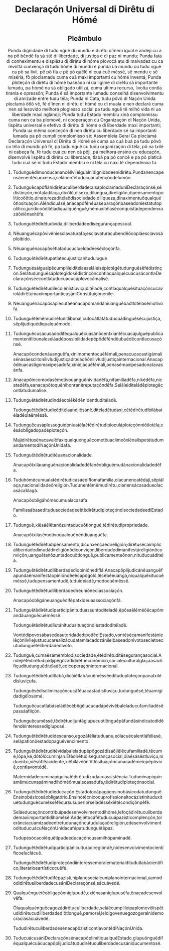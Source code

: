 <h1 align='center'>Declaraçón Universal di Dirêtu di Hómé</h1>
<h2 align='center'>Pleâmbulo</h2>
<p align='center'>Punda dignidade di tudo nguê di mundu e dirêtu d'inem igual e andeji cu a na pô bêndê fa sá stê di liberdade, di justiça e di paz ni mundu;
Punda fata di conheximentu e displêzu di dirêtu di hómé plovocá atu di malvadez cu ca revoltá cunxença di tudu hómé di mundu e punda ua mundu cu tudu nguê ca pô sa livli, pê pô flá e pê pô quêlê ni cuá cuê mêssê, sê mendu e sê miséria, fô ploclamadu cuma cuá maxi importanti cu hómé inventá;
Punda ploteçón di dirêtu di hómé baseado ni ua ligime di dirêtu sá importante lumadu, pa hómé na sá obligado utilizá, cuma ultimu recurso, livolta contla tirania e opressón;
Punda ê sá importante lumadu conselhá disenvolvimentu di amizade entre tudu téla;
Punda ni Cata, tudu pôvô di Naçón Unida ploclamá ôtlô vê, fé d'inen ni dirêtu di hómé cu di muala e nen declará cuma nen sá lesovido melhorá ploglesso social pa tudu nguê tê milhó vida ni ua liberdade maxi nglandji;
Punda tudu Estado memblu xiná complomissu cuma nen ca ba plomovê, ni cooperaçón cu Organizaçón di Naçón Unida, lispêtu universal e efetivo di dirêtu di hómé e di liberdade maxi importanti;
Punda ua mêma conceçón di nen dirêtu cu liberdade sé sa importanti lumadu pa pô cumpli complomisso sé:
Assembleia Geral
Ca ploclamá Declaraçón Universal di Dirêtu di Hómé sé cuma ua cuá buá pa tudu pôvô cu téla di mundu pô fé, pa tudu nguê cu tudu organizaçón di téla, pô na txilé ni cabeça fa, fé tudu cuá cu nen cá pôji, pá melhorá ensino cu educaçón, disenvolvê lispêtu di dirêtu cu liberdade, tlabá pa pô concê e pa pô platicá tudu cuá sé ni tudu Estado memblu e ni téla cu naxi tê dependenxa fa.</p>
<ol>
  <li>
    <p>Tudunguêdimunducanancêlivlieigualnidignidadeenidirêtu.Pundanencapensáenentêcunxensa,selánenfétuducuácutençóndelumón.</p>
  </li>
  <li>
    <p>TudunguêcapôflánidirêtuculiberdadecusaploclamaduniDeclaraçónsé,sêdistinçón,mófaladilaça,dicôlô,disexo,dilungua,direligiôn,dipensamentopolíticoôôtlo,dinaturezaditélaôdisociedade,diliqueza,dinaximentuôqualquéôtlosituaçón.Aléndicuásé,anacapôfénêuaseparaçónbaseadoniestatutopolítico,jurídicoôditéladiqualquénguê,mêmuxitélaséconquistádependenxazáôxiênaxitêfa.</p>
  </li>
  <li>
    <p>Tudunguêtêdirêtudivida,diliberdadeedisegurançapessoal.</p>
  </li>
  <li>
    <p>Nêuanguêcapôvivêniesclavaturafa;esclavaturacubendêôcopláesclavosáploibido.</p>
  </li>
  <li>
    <p>Nêuanguênacapôsêtlataducuclueldadeesêcloçónfa.</p>
  </li>
  <li>
    <p>Tudunguêtêdirêtupatlatécujustiçanitudulugué</p>
  </li>
  <li>
    <p>Tudunguésáigualpêcumplileiditélaeseláleiséplotêgêtudunguêsêfédistinçón.SelátudunguêsáplotegidosêdistinçóncontlaqualquécuácusácontlaDeclaraçónséecontlatuducuácucáplovocámalisé.</p>
  </li>
  <li>
    <p>Tudunguêtêdirêtudilecolênistluviçuditéladê,contlaqualquésituaçóncucavioládirêtumaxiimportanticusániConstituiçónenilei.</p>
  </li>
  <li>
    <p>Nêuanguênacapôsáplesufaeanacapômandániuanguêbaôtlotélasêmotivofa.</p>
  </li>
  <li>
    <p>Tudunguêtêmêmudirêtunitlibunal,cutocátlatátuducuádinguêsécujustiça,sêplijudiquédiqualquémodo.</p>
  </li>
  <li>
    <p>Tudunguêcusácusadodiféqualquécuásánôcentxiantêcuacajulguépublicamentenitlibunaleseláadépossibilidadepêpôdêfêndêubuêdêcontlacusaçónsé.</p>
    <p>Anacapôcondenáuanguêfa,xinimomentocuêfémali,penacucacastigámalisénasáesclitonilivludijustiçaditeládêônilivludijustiçainternacional.Anacapôdéuacastigomaxipesadofa,xinidjácuêfémali,penasémaxipesadonatavasénfa.</p>
  </li>
  <li>
    <p>Anacapôincomodásêmotivouanguênividadêfa,nifamiliadêfa,nikédêfa,nicatadêfa,eanacapôtoquénihonranêreputaçóndêfa.Seláleiditeládêplotegêcontlatudumalisé.</p>
  </li>
  <li>
    <p>Tudunguêtêdirêtudindáecoiêkédên'dentluditéladê.</p>
    <p>Tudunguêtêdirêtudixêditélaandjiêsánê,ditéladêtudaxi,eêtêdirêtudibilábatéladêolaêmêssê.</p>
  </li>
  <li>
    <p>Tudunguêcusáplesseguidoniuatélaêtêdirêtudiploculáploteçónniôtlotéla,eêsáobligadopadéploteçón.</p>
    <p>MajidirêtusénacavalêfaxiqualquénguêcometêuaclimeôxiênalispetátudumandamentodiNaçónUnidafa.</p>
  </li>
  <li>
    <p>Tudunguêtêdirêtuditêuanacionalidade.</p>
    <p>Anacapôtxiláuanguênacionalidadedêfanêobliguémudánacionalidadedêfa.</p>
  </li>
  <li>
    <p>Tuduhómécumualatêdirêtudicasáediflomáfamilia,olacunencatêdaji,sêpiálaça,nacionalidadeôreligión.Tudunentêmêmudirêtu,olanensácasadueolacasácablagá.</p>
    <p>Anacapôobligáhómécumualacasáfa.</p>
    <p>FamiliasábaseditudusociedadeeêtêdirêtudiploteçóndisociedadeediEstado.</p>
  </li>
  <li>
    <p>Tudunguê,xiêsáêlêtanôzuntaducuôtlonguê,têdirêtudipropriedade.</p>
    <p>Anacapôtxilásêmotivoqualquébéndiuanguêfa.</p>
  </li>
  <li>
    <p>Tudunguêtêdirêtudipensamento,dicunxençaedireligión;dirêtusécaimplicáliberdadedimudádireligiónôdiconviçón,liberdadedimanifestáreligiónôconviçón,uanguêtanôzuntadocuôtlonguê,publicamenteônon,nituducuáditelá.</p>
  </li>
  <li>
    <p>Tudunguêtêdirêtudiliberdadediopiniónediflá.Anacapôplijudicánêuanguêfapundaêmanifestáopinióndêeêcapôgoló,lêcêbêeuangá,niqualquéxitucuêmêssê,tudupensamentudê,tuduideiadê,modocuêmêssê.</p>
  </li>
  <li>
    <p>Tudunguêtêdirêtudiliberdadedireuniónediassociaçón.</p>
    <p>Anacapôobligáneuanguêdifépatxideuaassociaçónfá.</p>
  </li>
  <li>
    <p>Tudunguêtêdirêtudiparticipánituduassuntoditeladê,êpôsaêlêméôêcapômandáuanguêcuêmêssê.</p>
    <p>Tudunguêtêdirêtudilutánitudusituaçóndiestadoditéladê.</p>
    <p>VontédipovosábasedeautoridadedipodêdiEstado,vontésécamanifestánielêçónlivliejustucucarealizácudatamlacadozánileibaseadonivotosecletoecutudunguêtêliberdadedivoto.</p>
  </li>
  <li>
    <p>Tudunguê,cumaêsámemblodisociedade,êtêdirêtuditêsegurançasocial.Andejiêtêdirêtudipidjipêgózádidirêtueconómico,socialeculturalglaçaasaclifiçuditudunguêditéladê,edicoperaçóninternacional.</p>
  </li>
  <li>
    <p>Tudunguêtêdirêtuditlabá,dicôiêtlabácuêmêssêedituduploteçonpanatxilédisluviçufa.</p>
    <p>Tudunguêsêdiscliminaçóncucáféuacastadistluviçu,tudunguêsé,têuamigidadigêlosémé.</p>
    <p>Tudunguêcucatlabáseláêlêcêbêgêlucucadápêvivêbaleladucufamiliadêsêpassáafliçón.</p>
    <p>Tudunguêcumêssê,têdirêtudijuntáglupucuotlônguêpáfundásindicatodidêfendêinteressedigluposé.</p>
  </li>
  <li>
    <p>Tudunguêtêdirêtudidescanso,egozáféliatuduanu,eólacuécalentláféliasé,selápatlónôestadopaguévencimento.</p>
  </li>
  <li>
    <p>Tudunguêtêdirêtuditêvidabaleladupêpôgozádisaôjiêlêcufamiliadê,têcumé,lôpa,ké,dôtôlôcuminjan.Êtêdirêtudisegurançasocial,ólaêsásêstluviçu,niduentxi,xiêsôflêacidente,xiêbilávéôn'ôtlôsituaçóncunacadémeiopêpôvivê,contlavontédê.</p>
    <p>Maternidadecuminapiquinatêdirêtudizudacuassistência.Tuduminapiquinamêmucunasáminadihóméômualacasadufa,têdirêtudiploteçónsocial.</p>
  </li>
  <li>
    <p>Tudunguêtêdirêtudieducaçón.Estadotocápagáensinobásicodatudunguê.Ensinobásicosáobligatório.Ensinotécnicocuprofissionaltocázistinituduxituetudunguêcumêssêfécursusuperiorseládésséxiêtêcondiçónpêfê.</p>
    <p>Seláeducaçóncontribuipadesenvolvimentodihómé,lefoçádirêtuculiberdademaxiimportantidihómésé.Andejiêtocáfétuducuápazisticomplençón,tolerânciacuamizadeentretudunaçóncutudulaçaôreligión,edesenvolvimentodituducuácuNaçónUnidacafépatudunguêtêpaz.</p>
    <p>Tudupésócacoiêquêtipudeeducaçóncusamilhópaminadê.</p>
  </li>
  <li>
    <p>Tudunguêtêdirêtudiparticipániculturadiregióndê,nidesenvolvimentocientíficoeluclácuê.</p>
    <p>Tudunguêtêdirêtudiproteçóndiinteressemoralematerialditudutlabácientífico,literárioeartísticocuêfé.</p>
  </li>
  <li>
    <p>Tudunguêtêdirêtudifépazisti,niplanosocialcuniplanointernacional,uamododidirêtueliberdadecusániDeclaraçónsé,sácuávedé.</p>
  </li>
  <li>
    <p>Qualquénguétêobligaçónniglupudê,exiênasaniglupuséfa,ênacadesenvolvêfa.</p>
    <p>Ólaqualquénguêcagozádirêtuculiberdade,seláêcumplileipaplomovêlispêtudidirêtucudiliberdaded'ôtlonguê,pamoral,leidigovenuegozogeralnidemocraciasácuávedé.</p>
    <p>TududirêtuculiberdadesénacapôzisticontlavontédiNaçónUnida.</p>
  </li>
  <li>
    <p>TuducuácusániDeclaraçónsénacapôplimitiqualquéEstado,glupuônguêdiféqualquécuácucapôplijudicátududirêtuculiberdadecusániducumentosé.</p>
  </li>
</ol>